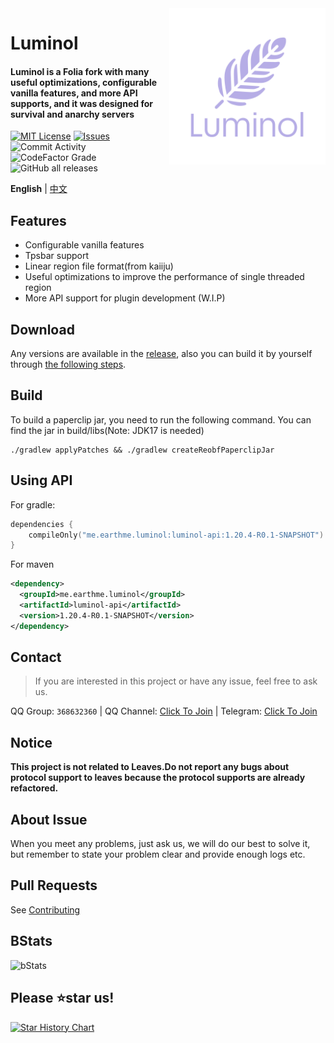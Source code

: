 <img src="./public/image/Luminol_5.png" alt="Logo" align="right" width="250">

# Luminol
<h4>Luminol is a Folia fork with many useful optimizations, configurable vanilla features, and more API supports, and it was designed for survival and anarchy servers</h4>

[![MIT License](https://img.shields.io/github/license/LuminolMC/Luminol?style=flat-square)](LICENSE)
[![Issues](https://img.shields.io/github/issues/LuminolMC/Luminol?style=flat-square)](https://github.com/LuminolMC/Luminol/issues)
![Commit Activity](https://img.shields.io/github/commit-activity/w/LuminolMC/Luminol?style=flat-square)
![CodeFactor Grade](https://img.shields.io/codefactor/grade/github/LuminolMC/Luminol?style=flat-square)
![GitHub all releases](https://img.shields.io/github/downloads/LuminolMC/Luminol/total?style=flat-square)

**English** | [中文](./README)

## Features
- Configurable vanilla features
- Tpsbar support
- Linear region file format(from kaiiju)
- Useful optimizations to improve the performance of single threaded region
- More API support for plugin development (W.I.P)

## Download
Any versions are available in the [release](https://github.com/LuminolMC/Luminol/releases), also you can build it by yourself through [the following steps](https://github.com/LuminolMC/Luminol#build).

## Build
To build a paperclip jar, you need to run the following command. You can find the jar in build/libs(Note: JDK17 is needed)

 ```shell
 ./gradlew applyPatches && ./gradlew createReobfPaperclipJar
```

## Using API
For gradle:

```kotlin
dependencies {
    compileOnly("me.earthme.luminol:luminol-api:1.20.4-R0.1-SNAPSHOT")
}
 ```

For maven

```xml
<dependency>
  <groupId>me.earthme.luminol</groupId>
  <artifactId>luminol-api</artifactId>
  <version>1.20.4-R0.1-SNAPSHOT</version>
</dependency>
```

## Contact
> If you are interested in this project or have any issue, feel free to ask us.

QQ Group: `368632360` | QQ Channel: [Click To Join](https://pd.qq.com/s/eq9krf9j) | Telegram: [Click To Join](https://t.me/LuminolMC)

## Notice
**This project is not related to Leaves.Do not report any bugs about protocol support to leaves because the protocol supports are already refactored.**

## About Issue
When you meet any problems, just ask us, we will do our best to solve it, but remember to state your problem clear and provide enough logs etc.</br>

## Pull Requests
See [Contributing](./docs/CONTRIBUTING.md)

## BStats
![bStats](https://bstats.org/signatures/server-implementation/Luminol.svg "bStats")

## Please ⭐star us!
<a href="https://star-history.com/#LuminolMC/Luminol&LuminolMC/LightingLuminol&Date">
  <picture>
    <source media="(prefers-color-scheme: dark)" srcset="https://api.star-history.com/svg?repos=LuminolMC/Luminol%2CLuminolMC/LightingLuminol&type=Date&theme=dark" />
    <source media="(prefers-color-scheme: light)" srcset="https://api.star-history.com/svg?repos=LuminolMC/Luminol%2CLuminolMC/LightingLuminol&type=Date" />
    <img alt="Star History Chart" src="https://api.star-history.com/svg?repos=LuminolMC/Luminol%2CLuminolMC/LightingLuminol&type=Date" />
  </picture>
</a>
